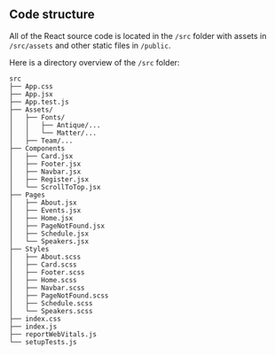 

## Code structure
All of the React source code is located in the `/src` folder with assets in `/src/assets` and other static files in `/public`.

Here is a directory overview of the `/src` folder:

```
src
├── App.css
├── App.jsx
├── App.test.js
├── Assets/
│   ├── Fonts/
│   │   ├── Antique/...
│   │   └── Matter/...
│   ├── Team/...
├── Components
│   ├── Card.jsx
│   ├── Footer.jsx
│   ├── Navbar.jsx
│   ├── Register.jsx
│   └── ScrollToTop.jsx
├── Pages
│   ├── About.jsx
│   ├── Events.jsx
│   ├── Home.jsx
│   ├── PageNotFound.jsx
│   ├── Schedule.jsx
│   └── Speakers.jsx
├── Styles
│   ├── About.scss
│   ├── Card.scss
│   ├── Footer.scss
│   ├── Home.scss
│   ├── Navbar.scss
│   ├── PageNotFound.scss
│   ├── Schedule.scss
│   └── Speakers.scss
├── index.css
├── index.js
├── reportWebVitals.js
└── setupTests.js
```
